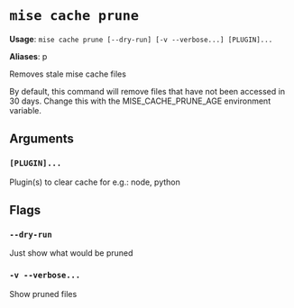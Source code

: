 # `mise cache prune`

**Usage**: `mise cache prune [--dry-run] [-v --verbose...] [PLUGIN]...`

**Aliases**: p

Removes stale mise cache files

By default, this command will remove files that have not been accessed in 30 days.
Change this with the MISE_CACHE_PRUNE_AGE environment variable.

## Arguments

### `[PLUGIN]...`

Plugin(s) to clear cache for e.g.: node, python

## Flags

### `--dry-run`

Just show what would be pruned

### `-v --verbose...`

Show pruned files
